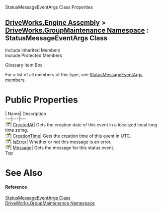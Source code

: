 StatusMessageEventArgs Class Properties   
  
[DriveWorks.Engine Assembly](topic2156.md) > [DriveWorks.GroupMaintenance Namespace](topic9628.md) : StatusMessageEventArgs Class  
---  
  
Include Inherited Members    
Include Protected Members    


Glossary Item Box

For a list of all members of this type, see [StatusMessageEventArgs members](topic9982.md).

# Public Properties

| Name| Description  
---|---|---  
![Public Property](dotnetimages/publicProperty.gif)| [CreatedAt](topic9988.md)| Gets the creation date of this event in a localized local long time string.   
![Public Property](dotnetimages/publicProperty.gif)| [CreationTime](topic9989.md)| Gets the creation time of this event in UTC.   
![Public Property](dotnetimages/publicProperty.gif)| [IsError](topic9990.md)| Whether or not this message is an error.   
![Public Property](dotnetimages/publicProperty.gif)| [Message](topic9991.md)| Gets the message for this status event.   
Top

# See Also

#### Reference

[StatusMessageEventArgs Class](topic9981.md)   
[DriveWorks.GroupMaintenance Namespace](topic9628.md)


